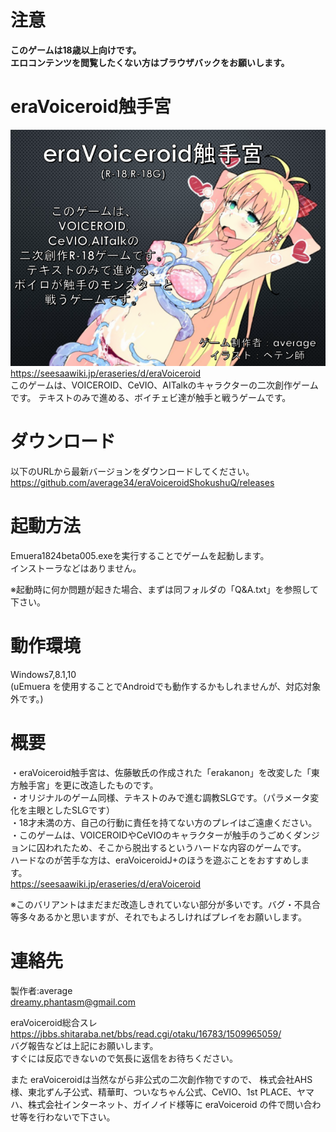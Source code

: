 # 注意
__このゲームは18歳以上向けです。__  
__エロコンテンツを閲覧したくない方はブラウザバックをお願いします。__

# eraVoiceroid触手宮
![Link Text](https://github.com/average34/eraVoiceroidShokushuQ/blob/master/RESOURCES/eraVStop.png "Title")  
https://seesaawiki.jp/eraseries/d/eraVoiceroid  
このゲームは、VOICEROID、CeVIO、AITalkのキャラクターの二次創作ゲームです。
テキストのみで進める、ボイチェビ達が触手と戦うゲームです。

# ダウンロード
以下のURLから最新バージョンをダウンロードしてください。
https://github.com/average34/eraVoiceroidShokushuQ/releases

# 起動方法
Emuera1824beta005.exeを実行することでゲームを起動します。  
インストーラなどはありません。

※起動時に何か問題が起きた場合、まずは同フォルダの「Q&A.txt」を参照して下さい。

# 動作環境
Windows7,8.1,10   
(uEmuera を使用することでAndroidでも動作するかもしれませんが、対応対象外です。) 

# 概要
・eraVoiceroid触手宮は、佐藤敏氏の作成された「erakanon」を改変した「東方触手宮」を更に改造したものです。   
・オリジナルのゲーム同様、テキストのみで進む調教SLGです。（パラメータ変化を主眼としたSLGです）   
・18才未満の方、自己の行動に責任を持てない方のプレイはご遠慮ください。   
・このゲームは、VOICEROIDやCeVIOのキャラクターが触手のうごめくダンジョンに囚われたため、そこから脱出するというハードな内容のゲームです。  
ハードなのが苦手な方は、eraVoiceroidJ+のほうを遊ぶことをおすすめします。  
https://seesaawiki.jp/eraseries/d/eraVoiceroid  
  
※このバリアントはまだまだ改造しきれていない部分が多いです。バグ・不具合等多々あるかと思いますが、それでもよろしければプレイをお願いします。  

# 連絡先
製作者:average  
dreamy.phantasm@gmail.com

eraVoiceroid総合スレ  
https://jbbs.shitaraba.net/bbs/read.cgi/otaku/16783/1509965059/  
バグ報告などは上記にお願いします。  
すぐには反応できないので気長に返信をお待ちください。

また eraVoiceroidは当然ながら非公式の二次創作物ですので、
株式会社AHS様、東北ずん子公式、精華町、ついなちゃん公式、CeVIO、1st PLACE、ヤマハ、株式会社インターネット、ガイノイド様等に eraVoiceroid の件で問い合わせ等を行わないで下さい。

